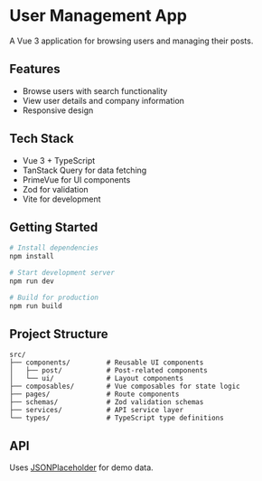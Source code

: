 # User Management App

A Vue 3 application for browsing users and managing their posts.

## Features

- Browse users with search functionality
- View user details and company information
- Responsive design

## Tech Stack

- Vue 3 + TypeScript
- TanStack Query for data fetching
- PrimeVue for UI components
- Zod for validation
- Vite for development

## Getting Started

```bash
# Install dependencies
npm install

# Start development server
npm run dev

# Build for production
npm run build
```

## Project Structure

```
src/
├── components/         # Reusable UI components
│   ├── post/           # Post-related components
│   └── ui/             # Layout components
├── composables/        # Vue composables for state logic
├── pages/              # Route components
├── schemas/            # Zod validation schemas
├── services/           # API service layer
└── types/              # TypeScript type definitions
```

## API

Uses [JSONPlaceholder](https://jsonplaceholder.typicode.com/) for demo data.
